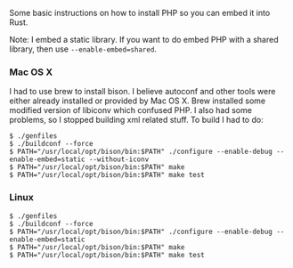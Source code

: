 Some basic instructions on how to install PHP so you can embed it into Rust.

Note: I embed a static library. If you want to do embed PHP with a shared library, then use `--enable-embed=shared`.

### Mac OS X

I had to use brew to install bison. I believe autoconf and other tools were either already installed or provided by Mac OS X. Brew installed some modified version of libiconv which confused PHP. I also had some problems, so I stopped building xml related stuff. To build I had to do:

```
$ ./genfiles
$ ./buildconf --force
$ PATH="/usr/local/opt/bison/bin:$PATH" ./configure --enable-debug --enable-embed=static --without-iconv
$ PATH="/usr/local/opt/bison/bin:$PATH" make
$ PATH="/usr/local/opt/bison/bin:$PATH" make test
```

### Linux

```
$ ./genfiles
$ ./buildconf --force
$ PATH="/usr/local/opt/bison/bin:$PATH" ./configure --enable-debug --enable-embed=static
$ PATH="/usr/local/opt/bison/bin:$PATH" make
$ PATH="/usr/local/opt/bison/bin:$PATH" make test
```
